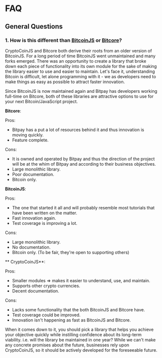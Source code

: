 FAQ
===

General Questions
-----------------

### 1. How is this different than [BitcoinJS][bitcoinjs] or [Bitcore][bitcore]?

CryptoCoinJS and Bitcore both derive their roots from an older version of BitcoinJS. For a long period of time BitcoinJS went unmaintained and many forks emerged. There was an opportunity to create a library that broke down each piece of functionality into its own module for the sake of making the library easier to use and easier to maintain. Let's face it, understanding Bitcoin is difficult, let alone programming with it - we as developers need to make things as easy as possible to attract faster innovation.

Since BitcoinJS is now maintained again and Bitpay has developers working full-time on Bitcore, both of these libraries are attractive options to use for your next Bitcoin/JavaScript project.

**Bitcore**: 

Pros:

- Bitpay has a put a lot of resources behind it and thus innovation is moving quickly.
- Feature complete.

Cons:

- It is owned and operated by Bitpay and thus the direction of the project will be at the whim of Bitpay and according to their business objectives.
- Large monolithic library.
- Poor documentation.
- Bitcoin only.


**BitcoinJS**:

Pros: 

- The one that started it all and will probably resemble most tutorials that have been written on the matter.
- Fast innovation again.
- Test coverage is improving a lot.

Cons:

- Large monolithic library.
- No documentation.
- Bitcoin only. (To be fair, they're open to supporting others)


** CryptoCoinJS**:

Pros:

- Smaller modules => makes it easier to understand, use, and maintain.
- Supports other crypto currencies.
- Decent documentation.

Cons:

- Lacks some functionality that the both BitcoinJS and Bitcore have.
- Test coverage could be improved.
- Innovation isn't happening as fast as BitcoinJS and Bitcore.

When it comes down to it, you should pick a library that helps you achieve your objective quickly while instilling confidence about its long-term viability. i.e. will the library be maintained in one year? While we can't make any concrete promises about the future, businesses rely upon CryptoCoinJS, so it should be actively developed for the foreseeable future.





[bitcoinjs]: https://github.com/bitcoinjs
[bitcore]: http://bitcore.io